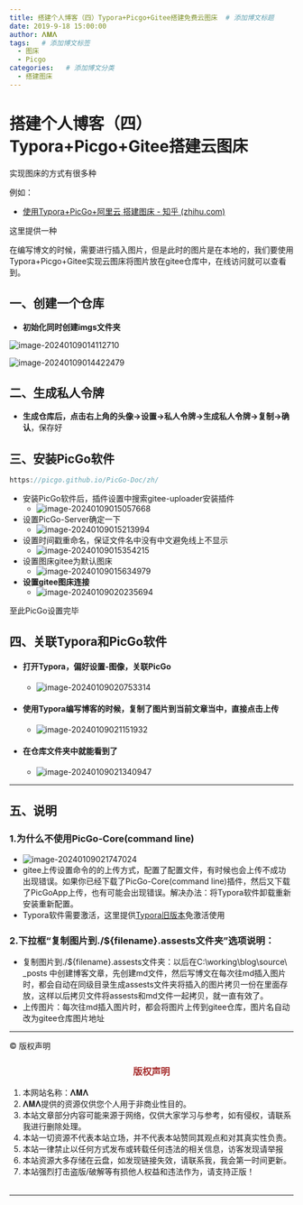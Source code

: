 ```yaml
---
title: 搭建个人博客（四）Typora+Picgo+Gitee搭建免费云图床  # 添加博文标题
date: 2019-9-18 15:00:00
author: 𝚲𝚳𝚲
tags:   # 添加博文标签
  - 图床	
  - Picgo
categories:   # 添加博文分类
  - 搭建图床  
---
```


#  搭建个人博客（四）Typora+Picgo+Gitee搭建云图床

实现图床的方式有很多种

例如：

- [使用Typora+PicGo+阿里云 搭建图床 - 知乎 (zhihu.com)](https://zhuanlan.zhihu.com/p/636646400?utm_id=0)

这里提供一种

在编写博文的时候，需要进行插入图片，但是此时的图片是在本地的，我们要使用Typora+Picgo+Gitee实现云图床将图片放在gitee仓库中，在线访问就可以查看到。

## 一、创建一个仓库

-  **初始化同时创建imgs文件夹**

![image-20240109014112710](https://raw.githubusercontent.com/protonlml/blogimages/master/imgs/202406160939211.png)

![image-20240109014422479](https://raw.githubusercontent.com/protonlml/blogimages/master/imgs/202406160939701.png)

## 二、生成私人令牌

- **生成仓库后，点击右上角的头像->设置->私人令牌->生成私人令牌->复制->确认**，保存好

## 三、安装PicGo软件

```java
https://picgo.github.io/PicGo-Doc/zh/
```

- 安装PicGo软件后，插件设置中搜索gitee-uploader安装插件
  - ![image-20240109015057668](https://raw.githubusercontent.com/protonlml/blogimages/master/imgs/202406160939081.png)
- 设置PicGo-Server确定一下
  - ![image-20240109015213994](https://raw.githubusercontent.com/protonlml/blogimages/master/imgs/202406160939461.png)
- 设置时间戳重命名，保证文件名中没有中文避免线上不显示
  - ![image-20240109015354215](https://raw.githubusercontent.com/protonlml/blogimages/master/imgs/202406160939831.png)
- 设置图床gitee为默认图床
  - ![image-20240109015634979](https://raw.githubusercontent.com/protonlml/blogimages/master/imgs/202406160939082.png)
- **设置gitee图床连接**
  - ![image-20240109020235694](https://raw.githubusercontent.com/protonlml/blogimages/master/imgs/202406160939051.png)

至此PicGo设置完毕

## 四、关联Typora和PicGo软件

- ####  打开Typora，偏好设置-图像，关联PicGo

  - ![image-20240109020753314](https://raw.githubusercontent.com/protonlml/blogimages/master/imgs/202406160940121.png)



- #### 使用Typora编写博客的时候，复制了图片到当前文章当中，直接点击上传

  - ![image-20240109021151932](https://raw.githubusercontent.com/protonlml/blogimages/master/imgs/202406160940760.png)

- #### 在仓库文件夹中就能看到了

  - ![image-20240109021340947](https://raw.githubusercontent.com/protonlml/blogimages/master/imgs/202406160940530.png)

----

## 五、说明

### 1.为什么不使用PicGo-Core(command line)

- ![image-20240109021747024](https://raw.githubusercontent.com/protonlml/blogimages/master/imgs/202406160940875.png)
- gitee上传设置命令的的上传方式，配置了配置文件，有时候也会上传不成功出现错误。如果你已经下载了PicGo-Core(command line)插件，然后又下载了PicGoApp上传，也有可能会出现错误。解决办法：将Typora软件卸载重新安装重新配置。
- Typora软件需要激活，这里提供[Typora旧版本](https://www.alipan.com/s/mjWB1SYYLpd)免激活使用

### 2.下拉框“复制图片到./${filename}.assests文件夹”选项说明：

- 复制图片到./${filename}.assests文件夹：以后在C:\working\blog\source\ _posts 中创建博客文章，先创建md文件，然后写博文在每次往md插入图片时，都会自动在同级目录生成assests文件夹将插入的图片拷贝一份在里面存放，这样以后拷贝文件将assests和md文件一起拷贝，就一直有效了。
- 上传图片：每次往md插入图片时，都会将图片上传到gitee仓库，图片名自动改为gitee仓库图片地址





----

© 版权声明

<escape>

<div>
    <h3 align="center"  style="color: brown;" >版权声明</h3>
    <table>
   		<tr>
    		<ol>
				<li>本网站名称：𝚲𝚳𝚲</li>
				<li>𝚲𝚳𝚲提供的资源仅供您个人用于非商业性目的。</li>
				<li>本站文章部分内容可能来源于网络，仅供大家学习与参考，如有侵权，请联系我进行删除处理。</li>
				<li>本站一切资源不代表本站立场，并不代表本站赞同其观点和对其真实性负责。</li>
        		<li>本站一律禁止以任何方式发布或转载任何违法的相关信息，访客发现请举报</li> 
        		<li>本站资源大多存储在云盘，如发现链接失效，请联系我，我会第一时间更新。</li>
        		<li>本站强烈打击盗版/破解等有损他人权益和违法作为，请支持正版！</li>  
			</ol>
		</tr>
	</table>
</div>

</escape>

----















